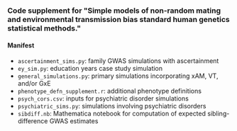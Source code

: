### Code supplement for "Simple models of non-random mating and environmental transmission bias standard human genetics statistical methods."

#### Manifest
- `ascertainment_sims.py`: family GWAS simulations with ascertainment
- `ey_sim.py`: education years case study simulation
- `general_simulations.py`: primary simulations incorporating xAM, VT, and/or GxE
- `phenotype_defn_supplement.r`: additional phenotype definitions
- `psych_cors.csv`: inputs for psychiatric disorder simulations
- `psychiatric_sims.py`: simulations involving psychiatric disorders
- `sibdiff.nb`: Mathematica notebook for computation of expected sibling-difference GWAS estimates

